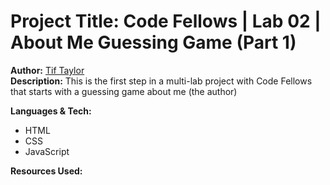 # Project Title: Code Fellows | Lab 02 | About Me Guessing Game (Part 1)  
**Author:** [Tif Taylor](https://github.com/tiftaylor)  
**Description:** This is the first step in a multi-lab project with Code Fellows that starts with a guessing game about me (the author)  

**Languages & Tech:**  
- HTML
- CSS
- JavaScript

**Resources Used:**  
